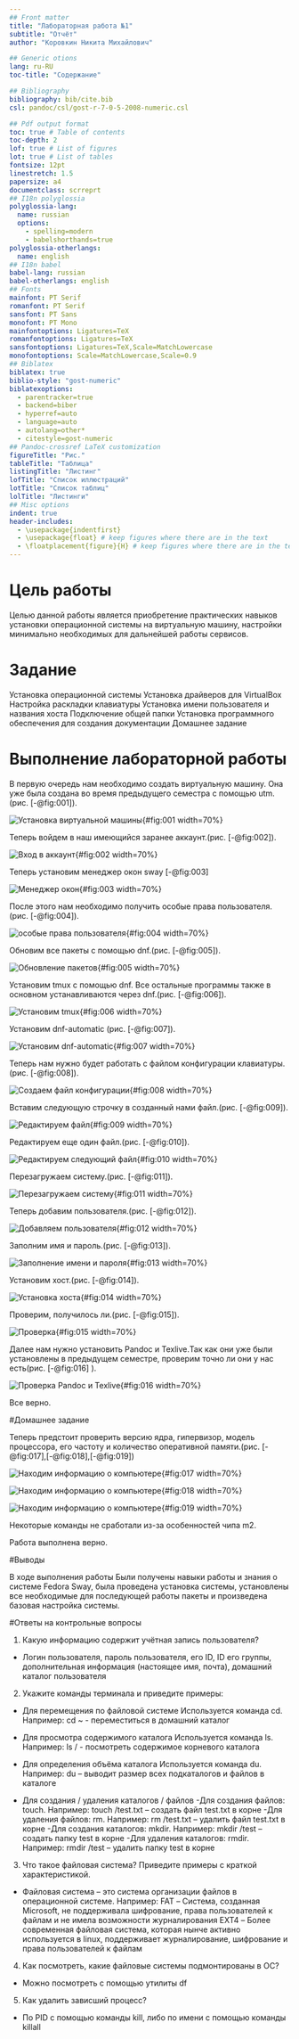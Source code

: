 ```yaml
---
## Front matter
title: "Лабораторная работа №1"
subtitle: "Отчёт"
author: "Коровкин Никита Михайлович"

## Generic otions
lang: ru-RU
toc-title: "Содержание"

## Bibliography
bibliography: bib/cite.bib
csl: pandoc/csl/gost-r-7-0-5-2008-numeric.csl

## Pdf output format
toc: true # Table of contents
toc-depth: 2
lof: true # List of figures
lot: true # List of tables
fontsize: 12pt
linestretch: 1.5
papersize: a4
documentclass: scrreprt
## I18n polyglossia
polyglossia-lang:
  name: russian
  options:
	- spelling=modern
	- babelshorthands=true
polyglossia-otherlangs:
  name: english
## I18n babel
babel-lang: russian
babel-otherlangs: english
## Fonts
mainfont: PT Serif
romanfont: PT Serif
sansfont: PT Sans
monofont: PT Mono
mainfontoptions: Ligatures=TeX
romanfontoptions: Ligatures=TeX
sansfontoptions: Ligatures=TeX,Scale=MatchLowercase
monofontoptions: Scale=MatchLowercase,Scale=0.9
## Biblatex
biblatex: true
biblio-style: "gost-numeric"
biblatexoptions:
  - parentracker=true
  - backend=biber
  - hyperref=auto
  - language=auto
  - autolang=other*
  - citestyle=gost-numeric
## Pandoc-crossref LaTeX customization
figureTitle: "Рис."
tableTitle: "Таблица"
listingTitle: "Листинг"
lofTitle: "Список иллюстраций"
lotTitle: "Список таблиц"
lolTitle: "Листинги"
## Misc options
indent: true
header-includes:
  - \usepackage{indentfirst}
  - \usepackage{float} # keep figures where there are in the text
  - \floatplacement{figure}{H} # keep figures where there are in the text
---
```


# Цель работы

Целью данной работы является приобретение практических навыков установки операционной системы на виртуальную машину, настройки минимально необходимых для дальнейшей работы сервисов.

# Задание

Установка операционной системы
Установка драйверов для VirtualBox
Настройка раскладки клавиатуры
Установка имени пользователя и названия хоста
Подключение общей папки
Установка программного обеспечения для создания документации
Домашнее задание


# Выполнение лабораторной работы

В первую очередь нам необходимо создать виртуальную машину. Она уже была создана во время предыдущего семестра с помощью utm.(рис. [-@fig:001]).

![Установка виртуальной машины](image/1.png){#fig:001 width=70%}

Теперь войдем в наш имеющийся заранее аккаунт.(рис. [-@fig:002]).

![Вход в аккаунт](image/2.jpeg){#fig:002 width=70%}

Теперь установим менеджер окон  sway [-@fig:003]

![Менеджер окон](image/3.jpeg){#fig:003 width=70%}

После этого нам необходимо получить особые права пользователя.(рис. [-@fig:004]).

![особые права пользователя](image/5.png){#fig:004 width=70%}

Обновим все пакеты с помощью dnf.(рис. [-@fig:005]).

![Обновление пакетов](image/7.jpg){#fig:005 width=70%}

Установим  tmux с помощью dnf. Все остальные программы также в основном устанавливаются через dnf.(рис. [-@fig:006]).

![Установим  tmux](image/8.jpg){#fig:006 width=70%}


Установим dnf-automatic (рис. [-@fig:007]).

![Установим  dnf-automatic](image/10.jpg){#fig:007 width=70%}

Теперь нам нужно будет работать с файлом конфигурации клавиатуры.(рис. [-@fig:008]).

![Создаем файл конфигурации](image/11.jpg){#fig:008 width=70%}

Вставим следующую строчку в созданный нами файл.(рис. [-@fig:009]).

![Редактируем файл](image/12.jpg){#fig:009 width=70%}

Редактируем еще один файл.(рис. [-@fig:010]).

![Редактируем следующий файл](image/13.jpg){#fig:010 width=70%}

Перезагружаем систему.(рис. [-@fig:011]).

![Перезагружаем систему](image/14.jpg){#fig:011 width=70%}

Теперь добавим пользователя.(рис. [-@fig:012]).

![Добавляем пользователя](image/16.jpg){#fig:012 width=70%}

Заполним имя и пароль.(рис. [-@fig:013]).

![Заполнение имени и пароля](image/17.jpg){#fig:013 width=70%}

Установим хост.(рис. [-@fig:014]).

![Установка хоста](image/18.jpg){#fig:014 width=70%}

Проверим, получилось ли.(рис. [-@fig:015]).

![Проверка](image/21.jpg){#fig:015 width=70%}

Далее нам нужно установить Pandoc и Texlive.Так как они уже были установлены в предыдущем семестре, проверим точно ли они у нас есть(рис. [-@fig:016] ).




![Проверка Pandoc и Texlive](image/23.jpg){#fig:016 width=70%}


Все верно.

#Домашнее задание

Теперь предстоит проверить версию ядра, гипервизор, модель процессора, его частоту и количество оперативной памяти.(рис. [-@fig:017],[-@fig:018],[-@fig:019])

![Находим информацию о компьютере](image/24.jpg){#fig:017 width=70%}

![Находим информацию о компьютере](image/25.jpg){#fig:018 width=70%}

![Находим информацию о компьютере](image/26.jpg){#fig:019 width=70%}

Некоторые команды не сработали из-за особенностей чипа m2.

Работа выполнена верно.


#Выводы

В ходе выполнения работы Были получены навыки работы  и знания о  системе Fedora Sway, была проведена установка системы, установлены все  необходимые для последующей работы пакеты и произведена базовая настройка системы.

#Ответы на контрольные вопросы

1) Какую информацию содержит учётная запись пользователя? 

- Логин пользователя, пароль пользователя, его ID, ID его группы, дополнительная информация (настоящее имя, почта), домашний каталог пользователя


2) Укажите команды терминала и приведите примеры:


- Для перемещения по файловой системе Используется команда cd. Например: cd ~ - переместиться в домашний каталог

- Для просмотра содержимого каталога Используется команда ls. Например: ls / - посмотреть содержимое корневого каталога

- Для определения объёма каталога Используется команда du. Например: du – выводит размер всех подкаталогов и файлов в каталоге
- Для создания / удаления каталогов / файлов
-Для создания файлов: touch. Например: touch /test.txt – создать файл test.txt в корне
-Для удаления файлов: rm. Например: rm /test.txt – удалить файл test.txt в корне
-Для создания каталогов: mkdir. Например: mkdir /test – создать папку test в корне
-Для удаления каталогов: rmdir. Например: rmdir /test – удалить папку test в корне

3) Что такое файловая система? Приведите примеры с краткой характеристикой.

- Файловая система – это система организации файлов в операционной системе. Например:
FAT – Система, созданная Microsoft, не поддерживала шифрование, права пользователей к файлам и не имела возможности журналирования
EXT4 – Более современная файловая система, которая нынче активно используется в linux, поддерживает журналирование, шифрование и права пользователей к файлам


4) Как посмотреть, какие файловые системы подмонтированы в ОС?
- Можно посмотреть с помощью утилиты df

5) Как удалить зависший процесс?

- По PID с помощью команды kill, либо по имени с помощью команды killall
